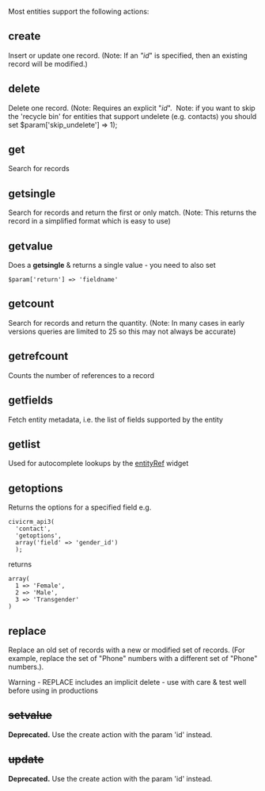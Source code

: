 Most entities support the following actions:

create
------

Insert or update one record. (Note: If an *"id*" is specified, then an
existing record will be modified.)

delete
------

Delete one record. (Note: Requires an explicit "*id*".  Note: if you
want to skip the 'recycle bin' for entities that support undelete (e.g.
contacts) you should set \$param['skip\_undelete'] =\> 1);

get
---

Search for records

getsingle
---------

Search for records and return the first or only match. (Note: This
returns the record in a simplified format which is easy to use)

getvalue
--------
Does a **getsingle** & returns a single value - you need to also set

````
$param['return'] => 'fieldname'
````

getcount
--------
Search for records and return the quantity. (Note: In many cases in
early versions queries are limited to 25 so this may not always be
accurate)

getrefcount
-----------

Counts the number of references to a record

getfields
---------

Fetch entity metadata, i.e. the list of fields supported by the entity

getlist
-------

Used for autocomplete lookups by the
[entityRef](/confluence/display/CRMDOC/EntityRef+Fields) widget

getoptions
----------

Returns the options for a specified field e.g.
````
civicrm_api3(
  'contact',
  'getoptions', 
  array('field' => 'gender_id')
  ); 
````

returns

````
array(
  1 => 'Female', 
  2 => 'Male', 
  3 => 'Transgender'
)
````

replace
-------

Replace an old set of records with a new or modified set of records.
(For example, replace the set of "Phone" numbers with a different set of
"Phone" numbers.). 

Warning - REPLACE includes an implicit delete - use with care & test well before using in productions

<del>setvalue</del>
-------------------

**Deprecated.** Use the create action with the param 'id' instead.

<del>update</del>
-----------------

**Deprecated.** Use the create action with the param 'id' instead.
